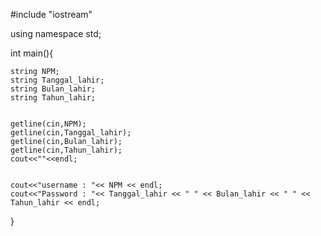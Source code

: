 #include "iostream"

using namespace std;

int main(){

	string NPM;
	string Tanggal_lahir;
	string Bulan_lahir;
	string Tahun_lahir;
	
	
	getline(cin,NPM);
	getline(cin,Tanggal_lahir);
	getline(cin,Bulan_lahir);
	getline(cin,Tahun_lahir);
	cout<<""<<endl;
	
	
	cout<<"username : "<< NPM << endl;
	cout<<"Password : "<< Tanggal_lahir << " " << Bulan_lahir << " " << Tahun_lahir << endl;
}

